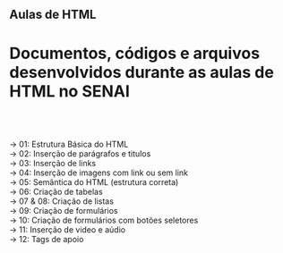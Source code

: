 
## Aulas de HTML

# Documentos, códigos e arquivos desenvolvidos durante as aulas de HTML no SENAI
  <BR>
   <BR>
    <BR>
-> 01: Estrutura Básica do HTML
  <BR>
-> 02: Inserção de parágrafos e titulos
   <BR>
-> 03: Inserção de links
   <BR>
-> 04: Inserção de imagens com link ou sem link
   <BR>
-> 05: Semântica do HTML (estrutura correta)
   <BR>
-> 06: Criação de tabelas
   <BR>
-> 07 & 08: Criação de listas
   <BR>
-> 09: Criação de formulários
   <BR>
-> 10: Criação de formulários com botões seletores
   <BR>
-> 11: Inserção de video e aúdio
   <BR>
-> 12: Tags de apoio


